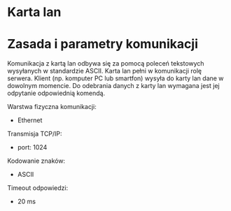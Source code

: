 # Karta lan

# Zasada i parametry komunikacji

Komunikacja z kartą lan odbywa się za pomocą poleceń tekstowych wysyłanych w standardzie ASCII. Karta lan pełni w komunikacji rolę serwera. Klient (np. komputer PC lub smartfon) wysyła do karty lan dane w dowolnym momencie. Do odebrania danych z karty lan wymagana jest jej odpytanie odpowiednią komendą. 

Warstwa fizyczna komunikacji:
 - Ethernet

Transmisja TCP/IP:
 - port: 1024

Kodowanie znaków:
 - ASCII

Timeout odpowiedzi:
 - 20 ms

